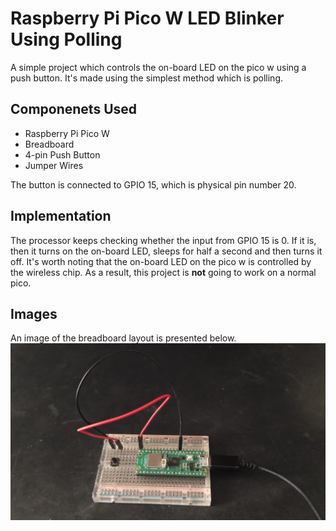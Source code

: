 # Raspberry Pi Pico W LED Blinker Using Polling
A simple project which controls the on-board LED on the pico w using a push button. It's made using the simplest method which is polling.
## Componenets Used
* Raspberry Pi Pico W
* Breadboard
* 4-pin Push Button
* Jumper Wires

The button is connected to GPIO 15, which is physical pin number 20.
## Implementation
The processor keeps checking whether the input from GPIO 15 is 0. If it is, then it turns on the on-board LED, sleeps for half a second and then turns it off. It's worth noting that the on-board LED on the pico w is controlled by the wireless chip. As a result, this project is **not** going to work on a normal pico.

## Images
An image of the breadboard layout is presented below.
![Breadboard layout](pollimg.jpg)
